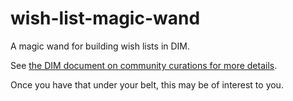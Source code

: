 # wish-list-magic-wand
A magic wand for building wish lists in DIM.

See [the DIM document on community curations for more details](https://github.com/DestinyItemManager/DIM/blob/master/docs/COMMUNITY_CURATIONS.md).

Once you have that under your belt, this may be of interest to you.